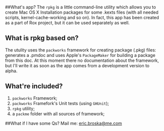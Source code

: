 ##What's app?
The `rpkg` is a little command-line utility which allows you to create  Mac OS X Installation packages for some .kexts files (with all needed scripts, kernel-cache-working and so on).
In fact, this app has been created as a part of Rox project, but it can be used separately as well.

## What is rpkg based on?
The utulity uses the `packworks` framework for creating package (.pkg) files:  generates a .pmdoc and uses Apple's `PackageMaker` for building a package from this doc.
At this moment there no documentation about the framework, but I'll write it as soon as the app comes from a development version to alpha.

## What're included?
1. `packworks` Framework;
2. `packworks` Framefork's Unit tests (using `GHUnit`);
3. `rpkg` utility;
4. a `packme` folder with all sources of framework;

##What if I have some Qs?
Mail me: eric.broska@me.com